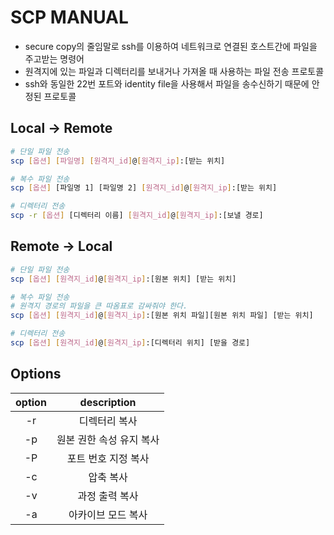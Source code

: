 # SCP MANUAL

- secure copy의 줄임말로 ssh를 이용하여 네트워크로 연결된 호스트간에 파일을 주고받는 명령어
- 원격지에 있는 파일과 디렉터리를 보내거나 가져올 때 사용하는 파일 전송 프로토콜
- ssh와 동일한 22번 포트와 identity file을 사용해서 파일을 송수신하기 때문에 안정된 프로토콜

## Local -> Remote

```sh
# 단일 파일 전송
scp [옵션] [파일명] [원격지_id]@[원격지_ip]:[받는 위치]

# 복수 파일 전송
scp [옵션] [파일명 1] [파일명 2] [원격지_id]@[원격지_ip]:[받는 위치]

# 디렉터리 전송
scp -r [옵션] [디렉터리 이름] [원격지_id]@[원격지_ip]:[보낼 경로]
```

## Remote -> Local

```sh
# 단일 파일 전송
scp [옵션] [원격지_id]@[원격지_ip]:[원본 위치] [받는 위치]

# 복수 파일 전송
# 원격지 경로의 파일을 큰 따옴표로 감싸줘야 한다.
scp [옵션] [원격지_id]@[원격지_ip]:[원본 위치 파일][원본 위치 파일] [받는 위치]

# 디렉터리 전송
scp [옵션] [원격지_id]@[원격지_ip]:[디렉터리 위치] [받을 경로]
```

## Options

| option |       description        |
| :----: | :----------------------: |
|   -r   |      디렉터리 복사       |
|   -p   | 원본 권한 속성 유지 복사 |
|   -P   |   포트 번호 지정 복사    |
|   -c   |        압축 복사         |
|   -v   |      과정 출력 복사      |
|   -a   |    아카이브 모드 복사    |
